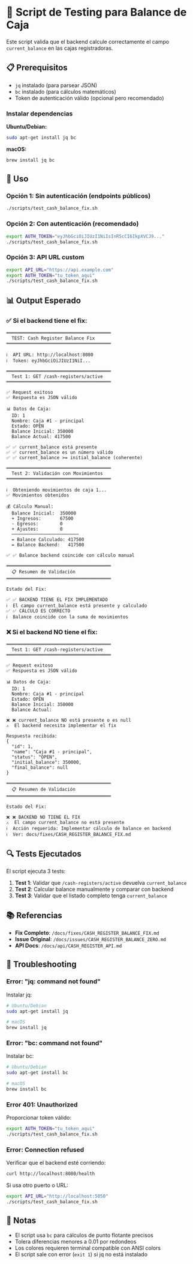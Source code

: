 # 🧪 Script de Testing para Balance de Caja

Este script valida que el backend calcule correctamente el campo `current_balance` en las cajas registradoras.

## 📋 Prerequisitos

- `jq` instalado (para parsear JSON)
- `bc` instalado (para cálculos matemáticos)
- Token de autenticación válido (opcional pero recomendado)

### Instalar dependencias

**Ubuntu/Debian:**
```bash
sudo apt-get install jq bc
```

**macOS:**
```bash
brew install jq bc
```

## 🚀 Uso

### Opción 1: Sin autenticación (endpoints públicos)

```bash
./scripts/test_cash_balance_fix.sh
```

### Opción 2: Con autenticación (recomendado)

```bash
export AUTH_TOKEN="eyJhbGciOiJIUzI1NiIsInR5cCI6IkpXVCJ9..."
./scripts/test_cash_balance_fix.sh
```

### Opción 3: API URL custom

```bash
export API_URL="https://api.example.com"
export AUTH_TOKEN="tu_token_aqui"
./scripts/test_cash_balance_fix.sh
```

## 📊 Output Esperado

### ✅ Si el backend tiene el fix:

```
═══════════════════════════════════════
  TEST: Cash Register Balance Fix
═══════════════════════════════════════

ℹ️  API URL: http://localhost:8080
ℹ️  Token: eyJhbGciOiJIUzI1NiI...

═══════════════════════════════════════
  Test 1: GET /cash-registers/active
═══════════════════════════════════════

✅ Request exitoso
✅ Respuesta es JSON válido

📊 Datos de Caja:
  ID: 1
  Nombre: Caja #1 - principal
  Estado: OPEN
  Balance Inicial: 350000
  Balance Actual: 417500

✅ ✅ current_balance está presente
✅ ✅ current_balance es un número válido
✅ ✅ current_balance >= initial_balance (coherente)

═══════════════════════════════════════
  Test 2: Validación con Movimientos
═══════════════════════════════════════

ℹ️  Obteniendo movimientos de caja 1...
✅ Movimientos obtenidos

💰 Cálculo Manual:
  Balance Inicial:  350000
  + Ingresos:       67500
  - Egresos:        0
  + Ajustes:        0
  ─────────────────────────
  = Balance Calculado: 417500
  = Balance Backend:   417500

✅ ✅ Balance backend coincide con cálculo manual

═══════════════════════════════════════
  📋 Resumen de Validación
═══════════════════════════════════════

Estado del Fix:

✅ ✅ BACKEND TIENE EL FIX IMPLEMENTADO
ℹ️  El campo current_balance está presente y calculado
✅ ✅ CÁLCULO ES CORRECTO
ℹ️  Balance coincide con la suma de movimientos
```

### ❌ Si el backend NO tiene el fix:

```
═══════════════════════════════════════
  Test 1: GET /cash-registers/active
═══════════════════════════════════════

✅ Request exitoso
✅ Respuesta es JSON válido

📊 Datos de Caja:
  ID: 1
  Nombre: Caja #1 - principal
  Estado: OPEN
  Balance Inicial: 350000
  Balance Actual: 

❌ ❌ current_balance NO está presente o es null
⚠️  El backend necesita implementar el fix

Respuesta recibida:
{
  "id": 1,
  "name": "Caja #1 - principal",
  "status": "OPEN",
  "initial_balance": 350000,
  "final_balance": null
}

═══════════════════════════════════════
  📋 Resumen de Validación
═══════════════════════════════════════

Estado del Fix:

❌ ❌ BACKEND NO TIENE EL FIX
⚠️  El campo current_balance no está presente
ℹ️  Acción requerida: Implementar cálculo de balance en backend
ℹ️  Ver: docs/fixes/CASH_REGISTER_BALANCE_FIX.md
```

## 🔍 Tests Ejecutados

El script ejecuta 3 tests:

1. **Test 1**: Validar que `/cash-registers/active` devuelva `current_balance`
2. **Test 2**: Calcular balance manualmente y comparar con backend
3. **Test 3**: Validar que el listado completo tenga `current_balance`

## 📚 Referencias

- **Fix Completo**: `/docs/fixes/CASH_REGISTER_BALANCE_FIX.md`
- **Issue Original**: `/docs/issues/CASH_REGISTER_BALANCE_ZERO.md`
- **API Docs**: `/docs/api/CASH_REGISTER_API.md`

## 🐛 Troubleshooting

### Error: "jq: command not found"

Instalar jq:
```bash
# Ubuntu/Debian
sudo apt-get install jq

# macOS
brew install jq
```

### Error: "bc: command not found"

Instalar bc:
```bash
# Ubuntu/Debian
sudo apt-get install bc

# macOS
brew install bc
```

### Error 401: Unauthorized

Proporcionar token válido:
```bash
export AUTH_TOKEN="tu_token_aqui"
./scripts/test_cash_balance_fix.sh
```

### Error: Connection refused

Verificar que el backend esté corriendo:
```bash
curl http://localhost:8080/health
```

Si usa otro puerto o URL:
```bash
export API_URL="http://localhost:5050"
./scripts/test_cash_balance_fix.sh
```

## 📝 Notas

- El script usa `bc` para cálculos de punto flotante precisos
- Tolera diferencias menores a 0.01 por redondeos
- Los colores requieren terminal compatible con ANSI colors
- El script sale con error (`exit 1`) si jq no está instalado
